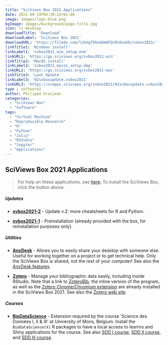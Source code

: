 ```yaml
---
title: "SciViews Box 2021 Applications"
date: 2021-09-19T09:30:22+01:00
image: images/logo-blue.png
bgImage: images/background/page-title.jpg
icon: ti-desktop
downloadTitle: 'Download'
downloadLabel: 'SciViews Box 2021'
downloadURL: 'https://filedn.com/lzGVgfOGxb6mHFQcRn9ueUb/svbox2021/'
linkTitle1: 'Windows install'
linkLabel1: 'svbox2021_win_setup.exe'
linkURL1: 'https://go.sciviews.org/svbox2021-win'
linkTitle2: 'MacOS install'
linkLabel2: 'svbox2021_macos_setup.dmg'
linkURL2: 'https://go.sciviews.org/svbox2021-mac'
linkTitle3: 'Last Update'
linkLabel3: '02svboxupdate.svbox2021'
linkURL3: 'https://svapps.sciviews.org/svbox2021/02svboxupdate.svbox2021'
type : software2
author: Philippe Grosjean
categories: 
  - "SciViews Box"
  - "Software"
tags:
  - "Virtual Machine"
  - "Reproducible Research"
  - "R"
  - "Python"
  - "Julia"
  - "RStudio"
  - "Jupyter"
  - "Applications"
---
```


## SciViews Box 2021 Applications

>For help on these applications, see [here](../apps); To install the SciViews Box, click the button above.

#####  Updates

- **[svbox2021-2](https://svapps.sciviews.org/svbox2021/02svboxupdate.svbox2021)** - Update v.2: more cheatsheets for R and Python.

- **[svbox2021-1](https://svapps.sciviews.org/svbox2021/01svboxupdate.svbox2021)** - Preinstallation (already provided with the box, for reinstallation purposes only).

##### Utilities

- **[AnyDesk](https://svapps.sciviews.org/svbox2021/AnyDesk.svbox2021)** - Allows you to easily share your desktop with someone else. Useful for working together on a project or to get technical help. Only the SciViews Box is shared, not the rest of your computer! See also the [AnyDesk features](https://anydesk.com/en/features).

- **[Zotero](https://svapps.sciviews.org/svbox2021/Zotero.svbox2021)** - Manage your bibliographic data easily, including inside RStudio. Note that a link to [ZoteroBib](https://www.zotero.org), the inline version of the program, as well as the [Zotero Chrome/Chromium extension](https://chrome.google.com/webstore/detail/zotero-connector/ekhagklcjbdpajgpjgmbionohlpdbjgc) are already installed in the SciViews Box 2021. See also the [Zotero web site](https://www.zotero.org).


##### Courses

- **[BioDataScience](https://svapps.sciviews.org/svbox2021/BioDataScience.svbox2021)** - Extension required by the course 'Science des Données I, II & III' at University of Mons, Belgium. Install the `BioDataScience(X)` R packages to have a local access to learnrs and Shiny applications for the course. See also [SDD I course](https://wp.sciviews.org/sdd-umons/), [SDD II course](https://wp.sciviews.org/sdd-umons2/), and [SDD III course](https://wp.sciviews.org/sdd-umons3/).

